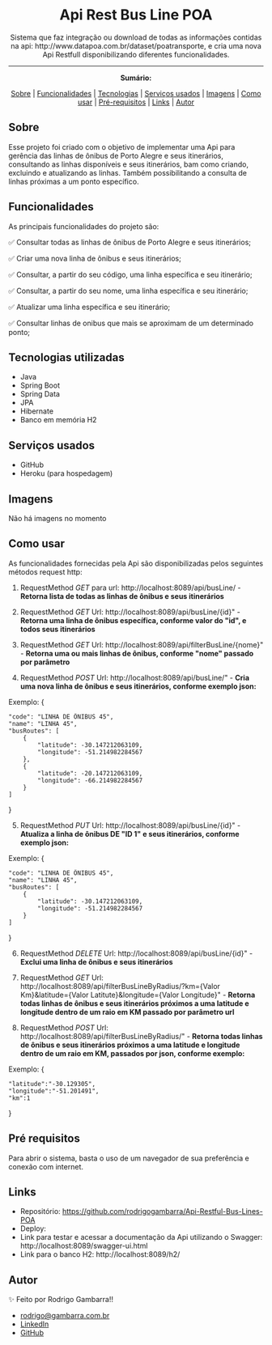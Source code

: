 <h1 align="center">Api Rest Bus Line POA</h1>
<p align="center">Sistema que faz integração ou download de todas as informações contidas na api: http://www.datapoa.com.br/dataset/poatransporte, e cria uma nova Api Restfull disponibilizando diferentes funcionalidades.</p>

---

**<p align="center">Sumário:</p>**
<p align="center">
<a href="#sobre">Sobre</a> |
<a href="#funcionalidades">Funcionalidades</a> |
<a href="#tecnologias">Tecnologias</a> |
<a href="#serviços-usados">Serviços usados</a> |
<a href="#imagens">Imagens</a> |
<a href="#como-usar">Como usar</a> |
<a href="#pré-requisitos">Pré-requisitos</a> |
<a href="#links">Links</a> |
<a href="#autor">Autor</a></p>

## Sobre
Esse projeto foi criado com o objetivo de implementar uma Api para gerência das linhas de ônibus de Porto Alegre e seus itinerários, consultando as linhas disponíveis e seus itinerários, bam como criando, excluindo e atualizando as linhas. Também possibilitando a consulta de linhas próximas a um ponto específico.

## Funcionalidades
As principais funcionalidades do projeto são:

✅ Consultar todas as linhas de ônibus de Porto Alegre e seus itinerários;

✅ Criar uma nova linha de ônibus e seus itinerários;

✅ Consultar, a partir do seu código, uma linha específica e seu itinerário;

✅ Consultar, a partir do seu nome, uma linha específica e seu itinerário;

✅ Atualizar uma linha específica e seu itinerário;

✅ Consultar linhas de onibus que mais se aproximam de um determinado ponto;


## Tecnologias utilizadas
* Java
* Spring Boot
* Spring Data
* JPA
* Hibernate
* Banco em memória H2

## Serviços usados
* GitHub
* Heroku (para hospedagem)

## Imagens
<p>Não há imagens no momento</p>

## Como usar
<p>As funcionalidades fornecidas pela Api são disponibilizadas pelos seguintes métodos request http:</p>

1. RequestMethod <i>GET</i> para url: http://localhost:8089/api/busLine/ - <b>Retorna lista de todas as linhas de ônibus e seus itinerários</b>

2. RequestMethod <i>GET</i> Url: http://localhost:8089/api/busLine/{id}" - <b>Retorna uma linha de ônibus específica, conforme valor do "id", e todos seus itinerários</b>

3. RequestMethod <i>GET</i> Url: http://localhost:8089/api/filterBusLine/{nome}" - <b>Retorna uma ou mais linhas de ônibus, conforme "nome" passado por parâmetro</b>

4. RequestMethod <i>POST</i> Url: http://localhost:8089/api/busLine/" - <b>Cria uma nova linha de ônibus e seus itinerários, conforme exemplo json:</b>

Exemplo:
{

    "code": "LINHA DE ÔNIBUS 45",
    "name": "LINHA 45",
    "busRoutes": [
        {
            "latitude": -30.147212063109,
            "longitude": -51.214982284567
        },
        {
            "latitude": -20.147212063109,
            "longitude": -66.214982284567
        }
    ]

}

5. RequestMethod <i>PUT</i> Url: http://localhost:8089/api/busLine/{id}" - <b>Atualiza a linha de ônibus DE "ID 1" e seus itinerários, conforme exemplo json:</b>

Exemplo:
{

    "code": "LINHA DE ÔNIBUS 45",
    "name": "LINHA 45",
    "busRoutes": [
        {
            "latitude": -30.147212063109,
            "longitude": -51.214982284567
        }
    ]

}

6. RequestMethod <i>DELETE</i> Url: http://localhost:8089/api/busLine/{id}" - <b>Exclui uma linha de ônibus e seus itinerários</b>

7. RequestMethod <i>GET</i> Url: http://localhost:8089/api/filterBusLineByRadius/?km={Valor Km}&latitude={Valor Latitute}&longitude={Valor Longitude}" - <b>Retorna todas linhas de ônibus e seus itinerários próximos a uma latitude e longitude dentro de um raio em KM passado por parâmetro url</b>

8. RequestMethod <i>POST</i> Url: http://localhost:8089/api/filterBusLineByRadius/" - <b>Retorna todas linhas de ônibus e seus itinerários próximos a uma latitude e longitude dentro de um raio em KM, passados por json, conforme exemplo:</b>

Exemplo:
{

    "latitude":"-30.129305",
    "longitude":"-51.201491",
    "km":1

}

## Pré requisitos
Para abrir o sistema, basta o uso de um navegador de sua preferência e conexão com internet.

## Links
* Repositório: https://github.com/rodrigogambarra/Api-Restful-Bus-Lines-POA
* Deploy: 
* Link para testar e acessar a documentação da Api utilizando o Swagger: http://localhost:8089/swagger-ui.html
* Link para o banco H2: http://localhost:8089/h2/

## Autor
✨ Feito por Rodrigo Gambarra!!

* rodrigo@gambarra.com.br
* <a href="linkedin.com/in/rodrigo-gambarra-2a195b151" target=”_blank”>LinkedIn</a>
* <a href="https://github.com/rodrigogambarra" target=”_blank”>GitHub</a>

